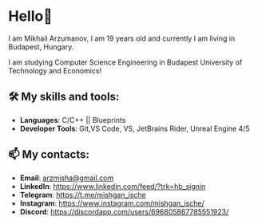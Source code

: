 # Hello👋

I am Mikhail Arzumanov, I am 19 years old and currently I am living in Budapest, Hungary. 

I am studying Computer Science Engineering in Budapest University of Technology and Economics!

## 🛠️ My skills and tools:
- **Languages**: C/C++ || Blueprints
- **Developer Tools**: Git,VS Code, VS, JetBrains Rider, Unreal Engine 4/5

## 📫 My contacts:
- **Email**: arzmisha@gmail.com
- **LinkedIn**: https://www.linkedin.com/feed/?trk=hb_signin
- **Telegram**: https://t.me/mishgan_ische
- **Instagram**: https://www.instagram.com/mishgan_ische/
- **Discord**: https://discordapp.com/users/696805867785551923/
